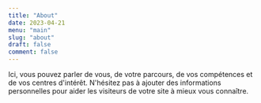 ```yaml
---
title: "About"
date: 2023-04-21
menu: "main"
slug: "about"
draft: false
comment: false
---
```


Ici, vous pouvez parler de vous, de votre parcours, de vos compétences et de vos centres d'intérêt. N'hésitez pas à ajouter des informations personnelles pour aider les visiteurs de votre site à mieux vous connaître.
